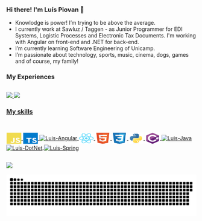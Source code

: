 ### Hi there! I'm Luís Piovan 👋

  - Knowlodge is power! I’m trying to be above the average.
  - I currently work at Sawluz / Taggen - as Junior Programmer for EDI Systems, Logistic Processes and Electronic Tax Documents. I'm working with Angular on front-end and .NET for back-end.  
  - I’m currently learning Software Engineering of Unicamp.
  - I’m passionate about technology, sports, music, cinema, dogs, games and of course, my family!

### My Experiences
  ##

<div>
  <a href=https://github.com/Luispiovan">
  <img height="180em" src="https://github-readme-stats.vercel.app/api?username=Luispiovan&show_icons=true&theme=dracula&include_all_commits=true&count_private=true"/>
  <img height="180em" src="https://github-readme-stats.vercel.app/api/top-langs/?username=Luispiovan&layout=compact&langs_count=7&theme=dracula"/>
</div>

### My skills
   ##
                                                                                                                                                
<div style="display: inline_block"><br>
  <img align="center" alt="Luis-Js" height="30" width="40" src="https://raw.githubusercontent.com/devicons/devicon/master/icons/javascript/javascript-plain.svg">
  <img align="center" alt="Luis-Ts" height="30" width="40" src="https://raw.githubusercontent.com/devicons/devicon/master/icons/typescript/typescript-plain.svg">
  <img align="center" alt="Luis-Angular" height="30" width="40" src="https://icongr.am/devicon/angularjs-original.svg?size=128&color=currentColor">
  <img align="center" alt="Luis-React" height="30" width="40" src="https://raw.githubusercontent.com/devicons/devicon/master/icons/react/react-original.svg">
  <img align="center" alt="Luis-HTML" height="30" width="40" src="https://raw.githubusercontent.com/devicons/devicon/master/icons/html5/html5-original.svg">
  <img align="center" alt="Luis-CSS" height="30" width="40" src="https://raw.githubusercontent.com/devicons/devicon/master/icons/css3/css3-original.svg">
  <img align="center" alt="Luis-Python" height="30" width="40" src="https://raw.githubusercontent.com/devicons/devicon/master/icons/python/python-original.svg">
  <img align="center" alt="Luis-Csharp" height="30" width="40" src="https://raw.githubusercontent.com/devicons/devicon/master/icons/csharp/csharp-original.svg">
  <img align="center" alt="Luis-Java" height="30" width="40" src="https://icongr.am/devicon/java-original.svg?size=128&color=currentColor">
  <img align="center" alt="Luis-DotNet" height="30" width="40" src="https://img.shields.io/badge/.NET-5C2D91?style=for-the-badge&logo=.net&logoColor=white">
  <img align="center" alt="Luis-Spring" height="30" width="40" src="https://img.shields.io/badge/Spring-6DB33F?style=for-the-badge&logo=spring&logoColor=white">
</div>
  
  ##
 
<div> 
  <a href="https://www.linkedin.com/in/luis-guilherme-piovan-costa-622489178" target="_blank"><img src="https://img.shields.io/badge/-LinkedIn-%230077B5?style=for-the-badge&logo=linkedin&logoColor=white" target="_blank"></a> 
 
  ![Snake animation](https://github.com/Luispiovan/Luispiovan/blob/main/image/github-contribution-grid-snake.svg)
 
</div>


